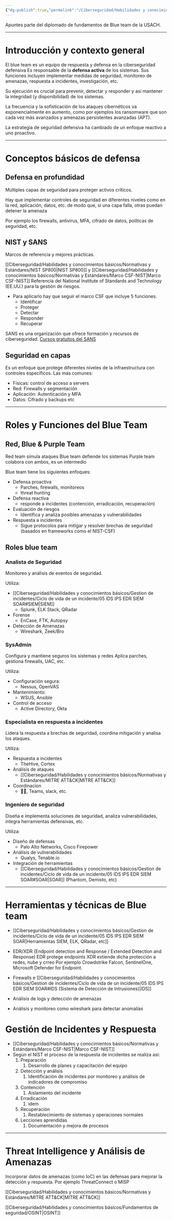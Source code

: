 ```yaml
---
{"dg-publish":true,"permalink":"/Ciberseguridad/Habilidades y conocimientos básicos/Fundamentos de seguridad/Diplomado en Fundamentos de Blue Team/Fundamentos de Blue Team Día 1/"}
---
```


Apuntes parte del diplomado de fundamentos de Blue team de la USACH.

---

# Introducción y contexto general

El blue team es un equipo de respuesta y defensa en la ciberseguridad defensiva
Es responsable de la **defensa activa** de los sistemas. Sus funciones incluyen implementar medidas de seguridad, monitoreo de amenazas, respuesta a incidentes, investigación, etc.

Su ejecución es crucial para prevenir, detectar y responder y así mantener la integridad (y disponibilidad) de los sistemas.

La frecuencia y la sofisticación de los ataques cibernéticos va exponencialmente en aumento, como por ejemplos los ransomware que son cada vez más avanzados y amenazas persistentes avanzadas (APT).

La estrategia de seguridad defensiva ha cambiado de un enfoque reactivo a uno proactivo.

---

# Conceptos básicos de defensa

## Defensa en profundidad
Múltiples capas de seguridad para proteger activos críticos.

Hay que implementar controles de seguridad en diferentes niveles como en la red, aplicación, datos, etc. de modo que, si una capa falla, otras puedan detener la amenaza

Por ejemplo los firewalls, antivirus, MFA, cifrado de datos, políticas de seguridad, etc.

## NIST y SANS
Marcos de referencia y mejores prácticas.

[[Ciberseguridad/Habilidades y conocimientos básicos/Normativas y Estándares/NIST SP800\|NIST SP800]] y [[Ciberseguridad/Habilidades y conocimientos básicos/Normativas y Estándares/Marco CSF-NIST\|Marco CSF-NIST]]
Referencia del National Institute of Standards and Technology (EE.UU.) para la gestión de riesgos.
- Para aplicarlo hay que seguir el marco CSF que incluye 5 funciones.
	- Identificar
	- Proteger
	- Detectar
	- Responder
	- Recuperar

SANS es una organización que ofrece formación y recursos de ciberseguridad.
<a href="https://www.cyberaces.org/">Cursos gratuitos del SANS </a>

## Seguridad en capas
Es un enfoque que protege diferentes niveles de la infraestructura con controles específicos.
Las más comunes:
- Físicas: control de acceso a servers
- Red: Firewalls y segmentación
- Aplicación: Autenticación y MFA
- Datos: Cifrado y backups
etc

---
# Roles y Funciones del Blue Team

## Red, Blue & Purple Team

Red team simula ataques
Blue team defiende los sistemas
Purple team colabora con ambos, es un intermedio

Blue team tiene los siguientes enfoques:
- Defensa proactiva
	- Parches, firewalls, monitoreos
	- threat hunting
- Defensa reactiva
	- responde a incidentes (contención, erradicación, recuperación)
- Evaluación de riesgos
	- Identifica y analiza posibles amenazas y vulnerabilidades
- Respuesta a incidentes
	- Sigue protocolos para mitigar y resolver brechas de seguridad (basados en frameworks como el NIST-CSF)

## Roles blue team

### Analista de Seguridad
Monitoreo y análisis de eventos de seguridad.

Utiliza:
- [[Ciberseguridad/Habilidades y conocimientos básicos/Gestion de incidentes/Ciclo de vida de un incidente/05 IDS IPS EDR SIEM SOAR#SIEM\|SIEM]]
	- Splunk, ELK Stack, QRadar
- Forense
	- EnCase, FTK, Autopsy
- Detección de Amenazas
	- Wireshark, Zeek/Bro

### SysAdmin
Configura y mantiene seguros los sistemas y redes
Aplica parches, gestiona firewalls, UAC, etc.

Utiliza:
- Configuración segura:
	- Nessus, OpenVAS
- Mantenimiento:
	- WSUS, Ansible
- Control de acceso
	- Active Directory, Okta

### Especialista en respuesta a incidentes
Lidera la respuesta a brechas de seguridad, coordina mitigación y analisa los ataques.

Utiliza:
- Respuesta a incidentes
	- TheHive, Cortex
- Análisis de ataques
	- [[Ciberseguridad/Habilidades y conocimientos básicos/Normativas y Estándares/MITRE ATT&CK\|MITRE ATT&CK]]
- Coordinacion
	- 🤷‍♀️, Teams, slack, etc.

### Ingeniero de seguridad
Diseña e implementa soluciones de seguridad, analiza vulnerabilidades, integra herramientas defensivas, etc.

Utiliza:
- Diseño de defensas
	- Palo Alto Networks, Cisco Firepower
- Análisis de vulnerabilidades
	- Qualys, Tenable.io
- Integración de herramientas
	- [[Ciberseguridad/Habilidades y conocimientos básicos/Gestion de incidentes/Ciclo de vida de un incidente/05 IDS IPS EDR SIEM SOAR#SOAR\|SOAR]] (Phantom, Demisto, etc)

---

# Herramientas y técnicas de Blue team

- [[Ciberseguridad/Habilidades y conocimientos básicos/Gestion de incidentes/Ciclo de vida de un incidente/05 IDS IPS EDR SIEM SOAR\|Herramientas SIEM, ELK, QRadar, etc]]

- EDR/XDR (Endpoint detection and Response / Extended Detection and Response)
	EDR protege endpoints
	XDR extiende dicha protección a redes, nube y crreo
Por ejemplo Crowdstrike Falcon, SentinelOne, Microsoft Defender for Endpoint.

- Firewalls e [[Ciberseguridad/Habilidades y conocimientos básicos/Gestion de incidentes/Ciclo de vida de un incidente/05 IDS IPS EDR SIEM SOAR#IDS (Sistema de Detección de Intrusiones)\|IDS]]

- Análisis de logs y detección de amenazas

- Análisis y monitoreo como wireshark para detectar anomalías

# Gestión de Incidentes y Respuesta

- [[Ciberseguridad/Habilidades y conocimientos básicos/Normativas y Estándares/Marco CSF-NIST\|Marco CSF-NIST]]
- Según el NIST el proceso de la respuesta de incidentes se realiza así:
	1. Preparación
		1. Desarrollo de planes y capacitación del equipo
	2. Detección y análisis
		1. Identificación de incidentes por monitoreo y análisis de indicadores de compromiso
	3. Contención
		1. Aislamiento del incidente
	4. Erradicación
		1. idem
	5. Recuperación
		1. Restablecimiento de sistemas y operaciones normales
	6. Lecciones aprendidas
		1. Documentación y mejora de procesos

---

# Threat Intelligence y Análisis de Amenazas
Incorporar datos de amenazas (como IoC) en las defensas para mejorar la detección y respuesta.
Por ejemplo ThreatConnect o MISP

[[Ciberseguridad/Habilidades y conocimientos básicos/Normativas y Estándares/MITRE ATT&CK\|MITRE ATT&CK]]

[[Ciberseguridad/Habilidades y conocimientos básicos/Fundamentos de seguridad/OSINT\|OSINT]]

